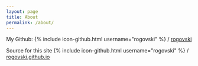 ```yaml
---
layout: page
title: About
permalink: /about/
---
```



My Github:
{% include icon-github.html username="rogovski" %} /
[rogovski](https://github.com/rogovski)

Source for this site
{% include icon-github.html username="rogovski" %} /
[rogovski.github.io](https://github.com/rogovski/rogovski.github.io)
